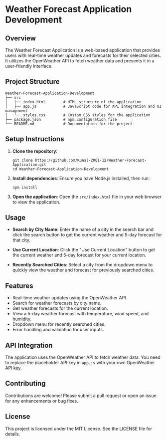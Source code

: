 # Weather Forecast Application Development

## Overview
The Weather Forecast Application is a web-based application that provides users with real-time weather updates and forecasts for their selected cities. It utilizes the OpenWeather API to fetch weather data and presents it in a user-friendly interface.

## Project Structure
```
Weather-Forecast-Application-Development
├── src
│   ├── index.html        # HTML structure of the application
│   ├── app.js            # JavaScript code for API integration and UI management
│   └── styles.css        # Custom CSS styles for the application
├── package.json          # npm configuration file
└── README.md             # Documentation for the project
```

## Setup Instructions
1. **Clone the repository**:
   ```
   git clone https://github.com/Kunal-2001-12/Weather-Forecast-Application.git 
   cd Weather-Forecast-Application-Development
   ```

2. **Install dependencies**:
   Ensure you have Node.js installed, then run:
   ```
   npm install
   ```

3. **Open the application**:
   Open the `src/index.html` file in your web browser to view the application.

## Usage
- **Search by City Name**: Enter the name of a city in the search bar and click the search button to get the current weather and 5-day forecast for that city.

- **Use Current Location**: Click the "Use Current Location" button to get the current weather and 5-day forecast for your current location.

- **Recently Searched Cities**: Select a city from the dropdown menu to quickly view the weather and forecast for previously searched cities.

## Features
- Real-time weather updates using the OpenWeather API.
- Search for weather forecasts by city name.
- Get weather forecasts for the current location.
- View a 5-day weather forecast with temperature, wind speed, and humidity.
- Dropdown menu for recently searched cities.
- Error handling and validation for user inputs.

## API Integration
The application uses the OpenWeather API to fetch weather data. You need to replace the placeholder API key in `app.js` with your own OpenWeather API key.

## Contributing
Contributions are welcome! Please submit a pull request or open an issue for any enhancements or bug fixes.

## License
This project is licensed under the MIT License. See the LICENSE file for details.
